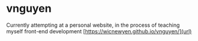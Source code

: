 # vnguyen
Currently attempting at a personal website, in the process of teaching myself front-end development
[https://wicnewyen.github.io/vnguyen/](url)
